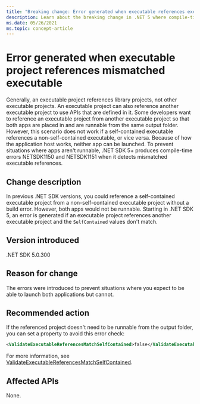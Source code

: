 ```yaml
---
title: "Breaking change: Error generated when executable references executable"
description: Learn about the breaking change in .NET 5 where compile-time errors are generated when an executable references an executable whose SelfContained value is different.
ms.date: 05/26/2021
ms.topic: concept-article
---
```

# Error generated when executable project references mismatched executable

Generally, an executable project references library projects, not other executable projects. An executable project can also reference another executable project to use APIs that are defined in it. Some developers want to reference an executable project from another executable project so that both apps are placed in and are runnable from the same output folder. However, this scenario does not work if a self-contained executable references a non-self-contained executable, or vice versa. Because of how the application host works, neither app can be launched. To prevent situations where apps aren't runnable, .NET SDK 5+ produces compile-time errors NETSDK1150 and NETSDK1151 when it detects mismatched executable references.

## Change description

In previous .NET SDK versions, you could reference a self-contained executable project from a non-self-contained executable project without a build error. However, both apps would not be runnable. Starting in .NET SDK 5, an error is generated if an executable project references another executable project and the `SelfContained` values don't match.

## Version introduced

.NET SDK 5.0.300

## Reason for change

The errors were introduced to prevent situations where you expect to be able to launch both applications but cannot.

## Recommended action

If the referenced project doesn't need to be runnable from the output folder, you can set a property to avoid this error check:

```xml
<ValidateExecutableReferencesMatchSelfContained>false</ValidateExecutableReferencesMatchSelfContained>
```

For more information, see [ValidateExecutableReferencesMatchSelfContained](../../../project-sdk/msbuild-props.md#validateexecutablereferencesmatchselfcontained).

## Affected APIs

None.

<!--

### Affected APIs

Not detectable via API analysis.

### Category

- SDK

-->
